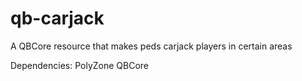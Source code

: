 # qb-carjack
A QBCore resource that makes peds carjack players in certain areas

Dependencies:
PolyZone
QBCore
